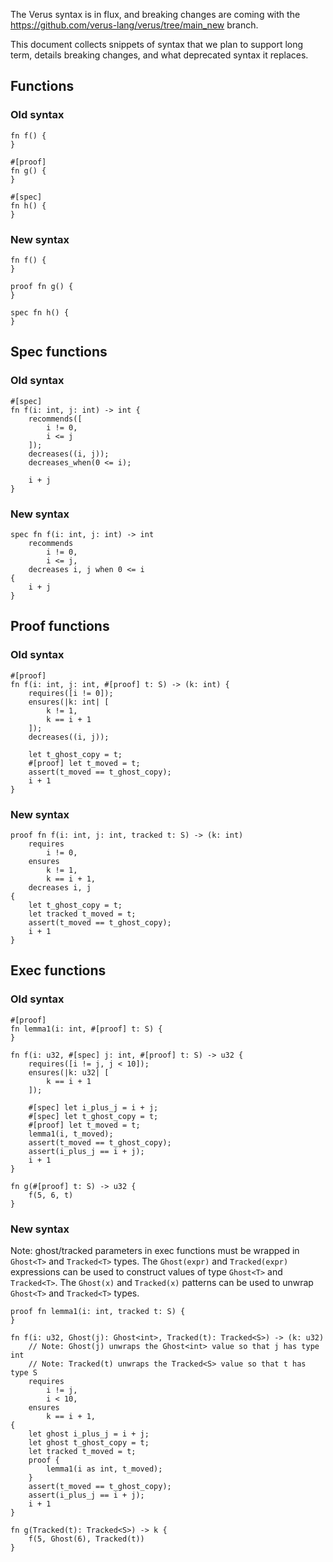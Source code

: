 The Verus syntax is in flux, and breaking changes are coming with the https://github.com/verus-lang/verus/tree/main_new branch.

This document collects snippets of syntax that we plan to support long term, details breaking changes, and what deprecated syntax it replaces.

## Functions

### Old syntax

```
fn f() {
}

#[proof]
fn g() {
}

#[spec]
fn h() {
}
```

### New syntax

```
fn f() {
}

proof fn g() {
}

spec fn h() {
}
```

## Spec functions

### Old syntax

```
#[spec]
fn f(i: int, j: int) -> int {
    recommends([
        i != 0,
        i <= j
    ]);
    decreases((i, j));
    decreases_when(0 <= i);

    i + j
}
```

### New syntax

```
spec fn f(i: int, j: int) -> int
    recommends
        i != 0,
        i <= j,
    decreases i, j when 0 <= i
{
    i + j
}
```

## Proof functions

### Old syntax

```
#[proof]
fn f(i: int, j: int, #[proof] t: S) -> (k: int) {
    requires([i != 0]);
    ensures(|k: int| [
        k != 1,
        k == i + 1
    ]);
    decreases((i, j));

    let t_ghost_copy = t;
    #[proof] let t_moved = t;
    assert(t_moved == t_ghost_copy);
    i + 1
}
```

### New syntax

```
proof fn f(i: int, j: int, tracked t: S) -> (k: int)
    requires
        i != 0,
    ensures
        k != 1,
        k == i + 1,
    decreases i, j
{
    let t_ghost_copy = t;
    let tracked t_moved = t;
    assert(t_moved == t_ghost_copy);
    i + 1
}
```

## Exec functions

### Old syntax

```
#[proof]
fn lemma1(i: int, #[proof] t: S) {
}

fn f(i: u32, #[spec] j: int, #[proof] t: S) -> u32 {
    requires([i != j, j < 10]);
    ensures(|k: u32| [
        k == i + 1
    ]);

    #[spec] let i_plus_j = i + j;
    #[spec] let t_ghost_copy = t;
    #[proof] let t_moved = t;
    lemma1(i, t_moved);
    assert(t_moved == t_ghost_copy);
    assert(i_plus_j == i + j);
    i + 1
}

fn g(#[proof] t: S) -> u32 {
    f(5, 6, t)
}
```

### New syntax

Note: ghost/tracked parameters in exec functions must be wrapped in `Ghost<T>` and `Tracked<T>` types.
The `Ghost(expr)` and `Tracked(expr)` expressions can be used to construct values of type
`Ghost<T>` and `Tracked<T>`.
The `Ghost(x)` and `Tracked(x)` patterns can be used to unwrap `Ghost<T>` and `Tracked<T>` types.

```
proof fn lemma1(i: int, tracked t: S) {
}

fn f(i: u32, Ghost(j): Ghost<int>, Tracked(t): Tracked<S>) -> (k: u32)
    // Note: Ghost(j) unwraps the Ghost<int> value so that j has type int
    // Note: Tracked(t) unwraps the Tracked<S> value so that t has type S
    requires
        i != j,
        i < 10,
    ensures
        k == i + 1,
{
    let ghost i_plus_j = i + j;
    let ghost t_ghost_copy = t;
    let tracked t_moved = t;
    proof {
        lemma1(i as int, t_moved);
    }
    assert(t_moved == t_ghost_copy);
    assert(i_plus_j == i + j);
    i + 1
}

fn g(Tracked(t): Tracked<S>) -> k {
    f(5, Ghost(6), Tracked(t))
}
```
